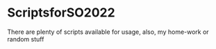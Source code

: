 # ScriptsforSO2022
There are plenty of scripts available for usage, also, my home-work or random stuff
